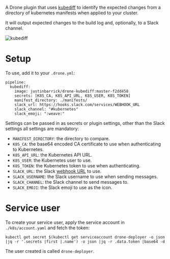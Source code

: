A Drone plugin that uses [kubediff](https://github.com/weaveworks/kubediff) to identify
the expected changes from a directory of kubernetes manifests when applied to your cluster.

It will output expected changes to the build log and, optionally, to a Slack channel.

![kubediff](https://i.imgur.com/osbte5j.png)

# Setup

To use, add it to your `.drone.yml`:

```
pipeline:
  kubediff:
    image: justinbarrick/drone-kubediff:master-f2dd458
    secrets: [K8S_CA, K8S_API_URL, K8S_USER, K8S_TOKEN]
    manifest_directory: ./manifests/
    slack_url: https://hooks.slack.com/services/WEBHOOK_URL
    slack_channel: "#kubernetes"
    slack_emoji: ":weave:"
```

Settings can be passed in as secrets or plugin settings, other than the Slack settings
all settings are mandatory:

* `MANIFEST_DIRECTORY`: the directory to compare.
* `K8S_CA`: the base64 encoded CA certificate to use when authenticating to Kubernetes.
* `K8S_API_URL`: the Kubernetes API URL.
* `K8S_USER`: the Kubernetes user to use.
* `K8S_TOKEN`: the Kubernetes token to use when authenticating.
* `SLACK_URL`: the Slack [webhook URL](https://api.slack.com/incoming-webhooks) to use.
* `SLACK_USERNAME`: the Slack username to use when sending messages.
* `SLACK_CHANNEL`: the Slack channel to send messages to.
* `SLACK_EMOJI`: the Slack emoji to use as the icon.

# Service user

To create your service user, apply the service account in `./k8s/account.yaml` and fetch
the token:

```
kubectl get secret $(kubectl get serviceaccount drone-deployer -o json |jq -r '.secrets |first |.name') -o json |jq -r .data.token |base64 -d
```

The user created is called `drone-deployer`.
